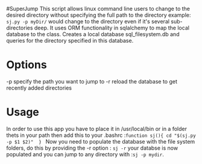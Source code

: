 #SuperJump
This script allows linux command line users to change to the desired directory 
without specifying the full path to the directory 
example: `sj.py -p myDir/`
would change to the directory even if it's several sub-directories deep. It uses 
ORM functionality in sqlalchemy to map the local database to the class. Creates a local database
sql_filesystem.db and queries for the directory specified in this database.

Options
=======
-p specify the path you want to jump to
-r reload the database to get recently added directories

Usage
=======
In order to use this app you have to place it in /usr/local/bin or in a folder thets in your path
then add this to your .bashrc
:`function sj(){
cd "$(sj.py -p $1 $2)" 
}
`
Now you need to populate the database with the file system folders, do this by providing the -r option
: `sj -r`
your databse is now populated and you can jump to any directory with
:`sj -p mydir`.
